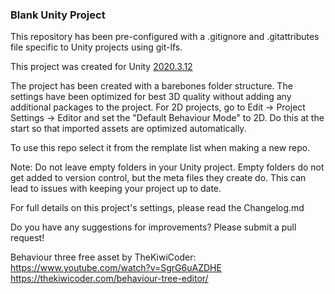 ### Blank Unity Project ### 

This repository has been pre-configured with a .gitignore and .gitattributes file specific to Unity projects using git-lfs. 

This project was created for Unity [2020.3.12](https://download.unity3d.com/download_unity/b3b2c6512326/Windows64EditorInstaller/UnitySetup64-2020.3.12f1.exe?_gl=1*19gknxd*_ga*MTQ0MTQ4NzI0Ni4xNjIxOTM4ODk1*_ga_1S78EFL1W5*MTYzMDQyMTA4MS4zMS4wLjE2MzA0MjEwODEuNjA)

The project has been created with a barebones folder structure.  The settings have been optimized for best 3D quality without adding any additional packages to the project.
For 2D projects, go to Edit -> Project Settings -> Editor and set the "Default Behaviour Mode" to 2D.  Do this at the start so that imported assets are optimized automatically.

To use this repo select it from the remplate list when making a new repo.

Note:  Do not leave empty folders in your Unity project.  Empty folders do not get added to version control, but the meta files they create do.  This can lead to issues with keeping your project up to date.

For full details on this project's settings, please read the Changelog.md
 
Do you have any suggestions for improvements? Please submit a pull request!

Behaviour three free asset by TheKiwiCoder:
https://www.youtube.com/watch?v=SgrG6uAZDHE
https://thekiwicoder.com/behaviour-tree-editor/

